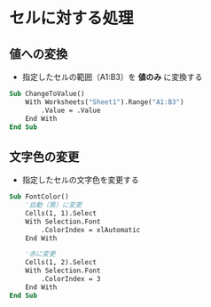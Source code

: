 # セルに対する処理  

## 値への変換  
* 指定したセルの範囲（A1:B3）を __値のみ__ に変換する
```vb
Sub ChangeToValue()
    With Worksheets("Sheet1").Range("A1:B3")
        .Value = .Value
    End With
End Sub
```

## 文字色の変更  
* 指定したセルの文字色を変更する
```vb
Sub FontColor()
    '自動（黒）に変更
    Cells(1, 1).Select
    With Selection.Font
        .ColorIndex = xlAutomatic
    End With

    '赤に変更
    Cells(1, 2).Select
    With Selection.Font
        .ColorIndex = 3
    End With
End Sub
```
